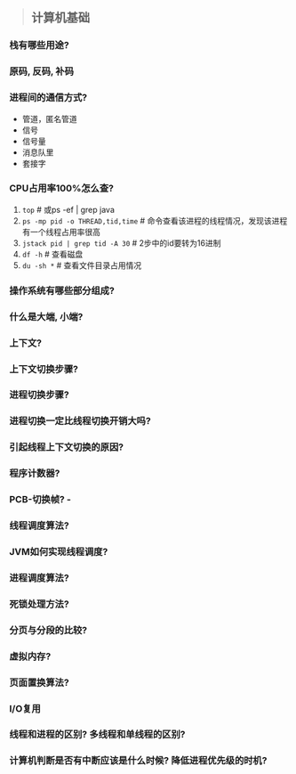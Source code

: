 > ## 计算机基础

### 栈有哪些用途? 
### 原码, 反码, 补码
### 进程间的通信方式? 
- 管道，匿名管道
- 信号
- 信号量
- 消息队里
- 套接字

### CPU占用率100%怎么查?
1. `top`	# 或ps -ef | grep java
2. `ps -mp pid -o THREAD,tid,time` 	# 命令查看该进程的线程情况，发现该进程有一个线程占用率很高
3. `jstack pid | grep tid -A 30` 	# 2步中的id要转为16进制
4. `df -h` 		# 查看磁盘
5. `du -sh *`	# 查看文件目录占用情况

### 操作系统有哪些部分组成?
### 什么是大端, 小端?
### 上下文?
### 上下文切换步骤?
### 进程切换步骤?
### 进程切换一定比线程切换开销大吗?
### 引起线程上下文切换的原因?
### 程序计数器?
### PCB-切换帧?	-
### 线程调度算法?
### JVM如何实现线程调度?
### 进程调度算法?
### 死锁处理方法?
### 分页与分段的比较?
### 虚拟内存? 
### 页面置换算法?
### I/O复用
### 线程和进程的区别? 多线程和单线程的区别?
### 计算机判断是否有中断应该是什么时候? 降低进程优先级的时机?